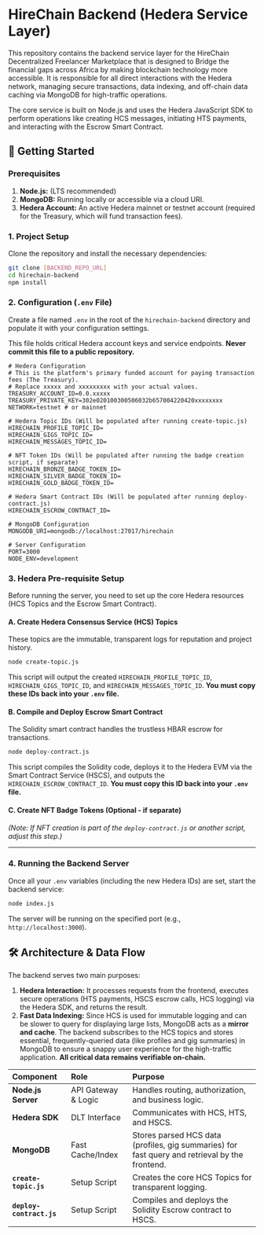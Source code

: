 # HireChain Backend (Hedera Service Layer)

This repository contains the backend service layer for the HireChain Decentralized Freelancer Marketplace that is designed to Bridge the financial gaps across Africa by making blockchain technology more accessible. It is responsible for all direct interactions with the Hedera network, managing secure transactions, data indexing, and off-chain data caching via MongoDB for high-traffic operations.

The core service is built on Node.js and uses the Hedera JavaScript SDK to perform operations like creating HCS messages, initiating HTS payments, and interacting with the Escrow Smart Contract.

## 🚀 Getting Started

### Prerequisites

1.  **Node.js:** (LTS recommended)
2.  **MongoDB:** Running locally or accessible via a cloud URI.
3.  **Hedera Account:** An active Hedera mainnet or testnet account (required for the Treasury, which will fund transaction fees).

### 1. Project Setup

Clone the repository and install the necessary dependencies:

```bash
git clone [BACKEND_REPO_URL]
cd hirechain-backend
npm install
```

### 2. Configuration (`.env` File)

Create a file named `.env` in the root of the `hirechain-backend` directory and populate it with your configuration settings.

This file holds critical Hedera account keys and service endpoints. **Never commit this file to a public repository.**

```env
# Hedera Configuration
# This is the platform's primary funded account for paying transaction fees (The Treasury).
# Replace xxxxx and xxxxxxxxx with your actual values.
TREASURY_ACCOUNT_ID=0.0.xxxxx
TREASURY_PRIVATE_KEY=302e020100300506032b657004220420xxxxxxxx
NETWORK=testnet # or mainnet

# Hedera Topic IDs (Will be populated after running create-topic.js)
HIRECHAIN_PROFILE_TOPIC_ID=
HIRECHAIN_GIGS_TOPIC_ID=
HIRECHAIN_MESSAGES_TOPIC_ID=

# NFT Token IDs (Will be populated after running the badge creation script, if separate)
HIRECHAIN_BRONZE_BADGE_TOKEN_ID=
HIRECHAIN_SILVER_BADGE_TOKEN_ID=
HIRECHAIN_GOLD_BADGE_TOKEN_ID=

# Hedera Smart Contract IDs (Will be populated after running deploy-contract.js)
HIRECHAIN_ESCROW_CONTRACT_ID=

# MongoDB Configuration
MONGODB_URI=mongodb://localhost:27017/hirechain

# Server Configuration
PORT=3000
NODE_ENV=development
```

### 3. Hedera Pre-requisite Setup

Before running the server, you need to set up the core Hedera resources (HCS Topics and the Escrow Smart Contract).

#### **A. Create Hedera Consensus Service (HCS) Topics**

These topics are the immutable, transparent logs for reputation and project history.

```bash
node create-topic.js
```

This script will output the created `HIRECHAIN_PROFILE_TOPIC_ID`, `HIRECHAIN_GIGS_TOPIC_ID`, and `HIRECHAIN_MESSAGES_TOPIC_ID`. **You must copy these IDs back into your `.env` file.**

#### **B. Compile and Deploy Escrow Smart Contract**

The Solidity smart contract handles the trustless HBAR escrow for transactions.

```bash
node deploy-contract.js
```

This script compiles the Solidity code, deploys it to the Hedera EVM via the Smart Contract Service (HSCS), and outputs the `HIRECHAIN_ESCROW_CONTRACT_ID`. **You must copy this ID back into your `.env` file.**

#### **C. Create NFT Badge Tokens (Optional - if separate)**

_(Note: If NFT creation is part of the `deploy-contract.js` or another script, adjust this step.)_

---

### 4. Running the Backend Server

Once all your `.env` variables (including the new Hedera IDs) are set, start the backend service:

```bash
node index.js
```

The server will be running on the specified port (e.g., `http://localhost:3000`).

## 🛠 Architecture & Data Flow

The backend serves two main purposes:

1.  **Hedera Interaction:** It processes requests from the frontend, executes secure operations (HTS payments, HSCS escrow calls, HCS logging) via the Hedera SDK, and returns the result.
2.  **Fast Data Indexing:** Since HCS is used for immutable logging and can be slower to query for displaying large lists, MongoDB acts as a **mirror and cache**. The backend subscribes to the HCS topics and stores essential, frequently-queried data (like profiles and gig summaries) in MongoDB to ensure a snappy user experience for the high-traffic application. **All critical data remains verifiable on-chain.**

| Component                | Role                | Purpose                                                                                        |
| :----------------------- | :------------------ | :--------------------------------------------------------------------------------------------- |
| **Node.js Server**       | API Gateway & Logic | Handles routing, authorization, and business logic.                                            |
| **Hedera SDK**           | DLT Interface       | Communicates with HCS, HTS, and HSCS.                                                          |
| **MongoDB**              | Fast Cache/Index    | Stores parsed HCS data (profiles, gig summaries) for fast query and retrieval by the frontend. |
| **`create-topic.js`**    | Setup Script        | Creates the core HCS Topics for transparent logging.                                           |
| **`deploy-contract.js`** | Setup Script        | Compiles and deploys the Solidity Escrow contract to HSCS.                                     |
